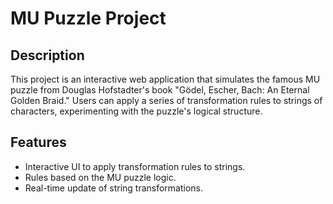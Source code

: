 # MU Puzzle Project

## Description

This project is an interactive web application that simulates the famous MU puzzle from Douglas Hofstadter's book "Gödel, Escher, Bach: An Eternal Golden Braid." Users can apply a series of transformation rules to strings of characters, experimenting with the puzzle's logical structure.

## Features

- Interactive UI to apply transformation rules to strings.
- Rules based on the MU puzzle logic.
- Real-time update of string transformations.
